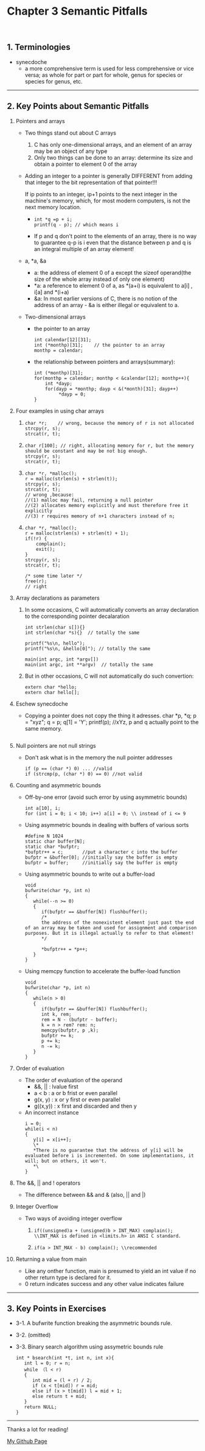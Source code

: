 # Chapter 3 Semantic Pitfalls

</br>

## 1. Terminologies 

   - synecdoche
     - a more comprehensive term is used for less comprehensive or vice versa; as whole for part or part for whole, genus for species or species for genus, etc.
---

## 2. Key Points about Semantic Pitfalls

1. Pointers and arrays
   - Two things  stand out about C arrays
      1. C has only one-dimensional arrays, and an element of an array may be an object of any type
      2. Only two things can be done to an array: determine its size and obtain a pointer to element 0 of the array 

   - Adding an integer to a pointer is generally DIFFERENT from adding that integer to the bit representation of that pointer!!!
     
     If ip points to an integer, ip+1 points to the next integer in the machine's memory, which, for most modern computers, is not the next memory location.
        - ```
          int *q =p + i;
          printf(q - p); // which means i 
          ```
        - If p and q don't point to the  elements of an array, there is no way to guarantee q-p is i even that the distance between p and q is an integral multiple of an array element!
   - a, *a, &a
     - a: the address of element 0 of a except the sizeof operand(the size of the whole array instead of only one element)
     - *a:  a reference to element 0 of a, as *(a+i) is equivalent to a[i] , i[a] and *(i+a)
     - &a: In most earlier versions of C, there is no notion of the address of an array - &a is either illegal or equivalent to a.
   - Two-dimensional arrays
     - the pointer to an array
       ```
       int calendar[12][31]; 
       int (*monthp)[31];    // the pointer to an array
       monthp = calendar;
       ```
     - the relationship between pointers and arrays(summary):
       ```
       int (*monthp)[31];
       for(monthp = calendar; monthp < &calendar[12]; monthp++){
           int *dayp;
           for(dayp = *monthp; dayp < &(*month)[31]; dayp++)
                *dayp = 0;
       }
       ```

2. Four examples in using char arrays 
   1. ```
      char *r;    // wrong, because the memory of r is not allocated 
      strcpy(r, s);
      strcat(r, t);
      ```
   2. ```
      char r[100]; // right, allocating memory for r, but the memory should be constant and may be not big enough. 
      strcpy(r, s); 
      strcat(r, t);
      ```
   3. ```
      char *r, *malloc();
      r = malloc(strlen(s) + strlen(t));
      strcpy(r, s);
      strcat(r, t);
      // wrong ,because:
      //(1) malloc may fail, returning a null pointer
      //(2) allocates memory explicitly and must therefore free it explicitly
      //(3) r requires memory of n+1 characters instead of n;
      ```
   4. ```
      char *r, *malloc();
      r = malloc(strlen(s) + strlen(t) + 1);
      if(!r) {
          complain();
          exit();
      }
      strcpy(r, s);
      strcat(r, t);

      /* some time later */
      free(r);
      // right
      ```

3. Array declarations as parameters 
   1. In some occasions, C will automatically converts an array declaration to the corresponding pointer decalaration
      ```
      int strlen(char s[]){}
      int strlen(char *s){}  // totally the same
   
      printf("%s\n, hello");
      printf("%s\n, &hello[0]"); // totally the same
   
      main(int argc, int *argv[])
      main(int argc, int **argv)  // totally the same
      ```
   2. But in other occasions, C will not automatically do such convertion:
      ```
      extern char *hello;
      extern char hello[];
      ```

4. Eschew synecdoche
   - Copying a pointer does not copy the thing it adresses. 
     char *p, *q;
     p = "xyz";
     q = p;
     q[1] = 'Y';
     printf(p); //xYz, p and q actually point to the same memory.   
     ```

5. Null pointers are not null strings
   - Don't ask what is in the memory the null pointer addresses
     ```
     if (p == (char *) 0) ... //valid
     if (strcmp(p, (char *) 0) == 0) //not valid
     ```

6. Counting and asymmetric bounds
   - Off-by-one error (avoid such error by using asymmetric bounds)
     ```
     int a[10], i;
     for (int i = 0; i < 10; i++) a[i] = 0; \\ instead of i <= 9
     ```
   - Using asymmetric bounds in dealing with buffers of various sorts
     ```
     #define N 1024
     static char buffer[N];
     static char *bufptr;
     *bufptr++ = c;       //put a character c into the buffer
     bufptr = &buffer[0]; //initially say the buffer is empty
     bufptr = buffer;     //initially say the buffer is empty
     ``` 
   - Using asymmetric bounds to write out a buffer-load
     ```
     void
     bufwrite(char *p, int n)
     {
        while(--n >= 0)
        {
           if(bufptr == &buffer[N]) flushbuffer(); 
           /*
           the address of the nonexistent element just past the end of an array may be taken and used for assignment and comparison purposes. But it is illegal actually to refer to that element!
           */

           *bufptr++ = *p++;
        }
     }
     ``` 
   - Using memcpy function to accelerate the buffer-load function
     ```
     void 
     bufwrite(char *p, int n)
     {
        while(n > 0)
        {
           if(bufptr == &buffer[N]) flushbuffer();
           int k, rem;
           rem = N - (bufptr - buffer);
           k = n > rem? rem: n;
           memcpy(bufptr, p ,k);
           bufptr += k;
           p += k;
           n -= k;
        }
     }
     ```

7. Order of evaluation
   - The order of evaluation of the operand
     - &&, ||   : lvalue first
     - a < b    : a or b frist or even parallel
     - g(x, y)  : x or y first or even parallel
     - g((x,y)) : x first and discarded and then y
   - An incorrect instance
     ```
     i = 0;
     while(i < n)
     {
        y[i] = x[i++];
        \*
        *There is no guarantee that the address of y[i] will be evaluated before i is incremented. On some implementations, it will; but on others, it won't.
        *\
     }
     ```

8. The &&, || and ! operators
   - The difference between && and & (also, || and |)

9. Integer Overflow
   - Two ways of avoiding integer overflow
     1. ```
        if((unsigned)a + (unsigned)b > INT_MAX) complain(); \\INT_MAX is defined in <limits.h> in ANSI C standard.
        ```
     2. ```
        if(a > INT_MAX - b) complain(); \\recommended
        ```

10. Returning a value from main
    - Like any onther function, main is presumed to yield an int value if no other return type is declared for it.
    - 0 return indicates success and any other value indicates failure

---

## 3. Key Points in Exercises

- 3-1. A bufwrite function breaking the asymmetric bounds rule.

- 3-2. (omitted)

- 3-3. Binary search algorithm using assymetric bounds rule
  ```
  int * bsearch(int *t, int n, int x){
     int l = 0; r = n;
     while （l < r)
     {
        int mid = (l + r) / 2;
        if (x < t[mid]) r = mid;
        else if (x > t[mid]) l = mid + 1;
        else return t + mid;
     }
     return NULL;
  }
  ```

---

Thanks a lot for reading!

[My Github Page](https://github.com/beckoning-phoenix)
